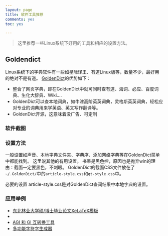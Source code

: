 ```yaml
---
layout: page 
title: 软件工具推荐
comments: yes
toc: yes

---
```


> 这里推荐一些Linux系统下好用的工具和相应的设置方法。


## Goldendict
Linux系统下的字典软件有一些如星际译王、有道Linux版等，数量不少，最好用的绝对不是有道。
[GoldenDict](http://goldendict.org/ "应该是地球上最好的字典了吧？")的优势如下：

- 整合了网页字典，即在GoldenDict中就可同时查有道、海词、必应、百度词典、生化大辞典、Wiki....
- GoldenDict可以查本地词典，如牛津高阶英英词典，灵格斯英英词典，轻松应对专业的词典用来学英语、英文写作翻译等。
- GoldenDict开源，这意味着没广告、可定制

### 软件截图

### 设置方法

一般设置如声音、本地字典文件夹、字典序、添加网络字典等在GoldenDict菜单中都能找到。
这里说其他的有用设置。
书呆是黑色控，原因也是抛弃win的理由：截面一定要黑色，不刺眼。
GoldenDict的截面CSS文件放在了`~/.GoldenDict/`中的`article-style.css`和`qt-style.css`中。

必要的设置
article-style.css是对GoldenDict查词结果中本地字典的设置。

### 应用举例




- [东北林业大学硕/博士毕业论文XeLaTeX模板](https://github.com/dustincys/NEFUXeLaTeX "git 地址")
- 
- [AGI 和 GI 互转换工具](http://ishare.iask.sina.com.cn/f/21695346.html "Jar，需要Java环境")
- [多功能字符字生成器](http://ishare.iask.sina.com.cn/f/15806610.html "Jar，需要Java环境")
